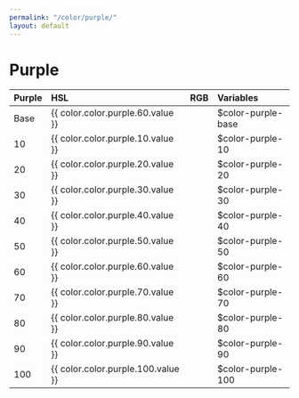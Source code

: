 ```yaml
---
permalink: "/color/purple/"
layout: default
---
```


# Purple

<div class="container">
  <div class="background-purple-10 midt-color"></div>
  <div class="background-purple-20 midt-color"></div>
  <div class="background-purple-30 midt-color"></div>
  <div class="background-purple-40 midt-color"></div>
  <div class="background-purple-50 midt-color"></div>
  <div class="background-purple-60 midt-color"></div>
  <div class="background-purple-70 midt-color"></div>
  <div class="background-purple-80 midt-color"></div>
  <div class="background-purple-90 midt-color"></div>
  <div class="background-purple-100 midt-color"></div>
</div>

| Purple | HSL | RGB | Variables |
| :--- | :--- | :--- | :--- |
| <span class="row-title background-purple-base">Base</span> | {{ color.color.purple.60.value }} | | $color-purple-base |
| <span class="row-title background-purple-10">10</span> | {{ color.color.purple.10.value }} | | $color-purple-10 |
| <span class="row-title background-purple-20">20</span> | {{ color.color.purple.20.value }} | | $color-purple-20 |
| <span class="row-title background-purple-30">30</span> | {{ color.color.purple.30.value }} | | $color-purple-30 |
| <span class="row-title background-purple-40">40</span> | {{ color.color.purple.40.value }} | | $color-purple-40 |
| <span class="row-title background-purple-50">50</span> | {{ color.color.purple.50.value }} | | $color-purple-50 |
| <span class="row-title background-purple-60">60</span> | {{ color.color.purple.60.value }} | | $color-purple-60 |
| <span class="row-title background-purple-70 color-white-base">70</span> | {{ color.color.purple.70.value }} | | $color-purple-70 |
| <span class="row-title background-purple-80 color-white-base">80</span> | {{ color.color.purple.80.value }} | | $color-purple-80 |
| <span class="row-title background-purple-90 color-white-base">90</span> | {{ color.color.purple.90.value }} | | $color-purple-90 |
| <span class="row-title background-purple-100 color-white-base">100</span> | {{ color.color.purple.100.value }} | | $color-purple-100 |
